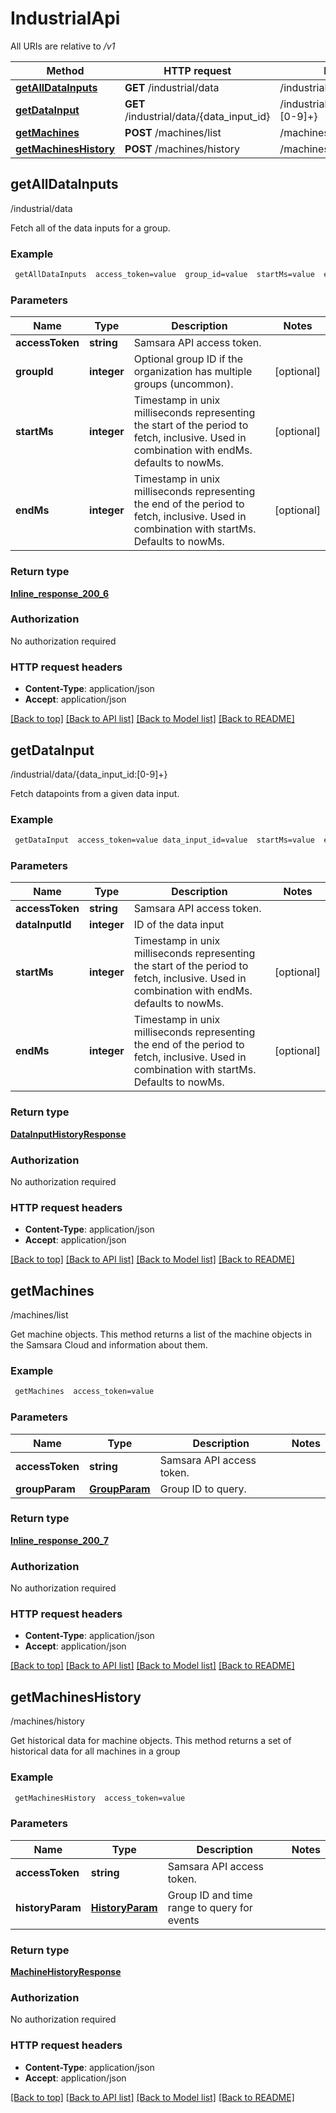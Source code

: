 # IndustrialApi

All URIs are relative to */v1*

Method | HTTP request | Description
------------- | ------------- | -------------
[**getAllDataInputs**](IndustrialApi.md#getAllDataInputs) | **GET** /industrial/data | /industrial/data
[**getDataInput**](IndustrialApi.md#getDataInput) | **GET** /industrial/data/{data_input_id} | /industrial/data/{data_input_id:[0-9]+}
[**getMachines**](IndustrialApi.md#getMachines) | **POST** /machines/list | /machines/list
[**getMachinesHistory**](IndustrialApi.md#getMachinesHistory) | **POST** /machines/history | /machines/history


## **getAllDataInputs**

/industrial/data

Fetch all of the data inputs for a group.

### Example
```bash
 getAllDataInputs  access_token=value  group_id=value  startMs=value  endMs=value
```

### Parameters

Name | Type | Description  | Notes
------------- | ------------- | ------------- | -------------
 **accessToken** | **string** | Samsara API access token. |
 **groupId** | **integer** | Optional group ID if the organization has multiple groups (uncommon). | [optional]
 **startMs** | **integer** | Timestamp in unix milliseconds representing the start of the period to fetch, inclusive. Used in combination with endMs. defaults to nowMs. | [optional]
 **endMs** | **integer** | Timestamp in unix milliseconds representing the end of the period to fetch, inclusive. Used in combination with startMs. Defaults to nowMs. | [optional]

### Return type

[**Inline_response_200_6**](Inline_response_200_6.md)

### Authorization

No authorization required

### HTTP request headers

 - **Content-Type**: application/json
 - **Accept**: application/json

[[Back to top]](#) [[Back to API list]](../README.md#documentation-for-api-endpoints) [[Back to Model list]](../README.md#documentation-for-models) [[Back to README]](../README.md)

## **getDataInput**

/industrial/data/{data_input_id:[0-9]+}

Fetch datapoints from a given data input.

### Example
```bash
 getDataInput  access_token=value data_input_id=value  startMs=value  endMs=value
```

### Parameters

Name | Type | Description  | Notes
------------- | ------------- | ------------- | -------------
 **accessToken** | **string** | Samsara API access token. |
 **dataInputId** | **integer** | ID of the data input |
 **startMs** | **integer** | Timestamp in unix milliseconds representing the start of the period to fetch, inclusive. Used in combination with endMs. defaults to nowMs. | [optional]
 **endMs** | **integer** | Timestamp in unix milliseconds representing the end of the period to fetch, inclusive. Used in combination with startMs. Defaults to nowMs. | [optional]

### Return type

[**DataInputHistoryResponse**](DataInputHistoryResponse.md)

### Authorization

No authorization required

### HTTP request headers

 - **Content-Type**: application/json
 - **Accept**: application/json

[[Back to top]](#) [[Back to API list]](../README.md#documentation-for-api-endpoints) [[Back to Model list]](../README.md#documentation-for-models) [[Back to README]](../README.md)

## **getMachines**

/machines/list

Get machine objects. This method returns a list of the machine objects in the Samsara Cloud and information about them.

### Example
```bash
 getMachines  access_token=value
```

### Parameters

Name | Type | Description  | Notes
------------- | ------------- | ------------- | -------------
 **accessToken** | **string** | Samsara API access token. |
 **groupParam** | [**GroupParam**](GroupParam.md) | Group ID to query. |

### Return type

[**Inline_response_200_7**](Inline_response_200_7.md)

### Authorization

No authorization required

### HTTP request headers

 - **Content-Type**: application/json
 - **Accept**: application/json

[[Back to top]](#) [[Back to API list]](../README.md#documentation-for-api-endpoints) [[Back to Model list]](../README.md#documentation-for-models) [[Back to README]](../README.md)

## **getMachinesHistory**

/machines/history

Get historical data for machine objects. This method returns a set of historical data for all machines in a group

### Example
```bash
 getMachinesHistory  access_token=value
```

### Parameters

Name | Type | Description  | Notes
------------- | ------------- | ------------- | -------------
 **accessToken** | **string** | Samsara API access token. |
 **historyParam** | [**HistoryParam**](HistoryParam.md) | Group ID and time range to query for events |

### Return type

[**MachineHistoryResponse**](MachineHistoryResponse.md)

### Authorization

No authorization required

### HTTP request headers

 - **Content-Type**: application/json
 - **Accept**: application/json

[[Back to top]](#) [[Back to API list]](../README.md#documentation-for-api-endpoints) [[Back to Model list]](../README.md#documentation-for-models) [[Back to README]](../README.md)

